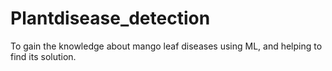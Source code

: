 # Plantdisease_detection
To gain the knowledge about mango leaf diseases using ML, and helping to find its solution.

